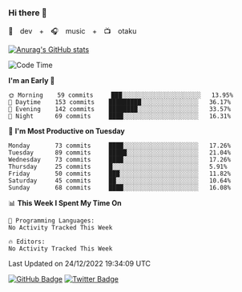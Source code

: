### Hi there 👋

🚀　dev　+　🎧　music　+　📺　otaku


[![Anurag's GitHub stats](https://github-readme-stats.vercel.app/api?username=koheitasaka&count_private=true&show_icons=true&theme=monokai)](https://github.com/koheitasaka/github-readme-stats)

<!--START_SECTION:waka-->
![Code Time](http://img.shields.io/badge/Code%20Time-1%2C161%20hrs%2023%20mins-blue)

**I'm an Early 🐤** 

```text
🌞 Morning    59 commits     ███░░░░░░░░░░░░░░░░░░░░░░   13.95% 
🌆 Daytime    153 commits    █████████░░░░░░░░░░░░░░░░   36.17% 
🌃 Evening    142 commits    ████████░░░░░░░░░░░░░░░░░   33.57% 
🌙 Night      69 commits     ████░░░░░░░░░░░░░░░░░░░░░   16.31%

```
📅 **I'm Most Productive on Tuesday** 

```text
Monday       73 commits     ████░░░░░░░░░░░░░░░░░░░░░   17.26% 
Tuesday      89 commits     █████░░░░░░░░░░░░░░░░░░░░   21.04% 
Wednesday    73 commits     ████░░░░░░░░░░░░░░░░░░░░░   17.26% 
Thursday     25 commits     █░░░░░░░░░░░░░░░░░░░░░░░░   5.91% 
Friday       50 commits     ███░░░░░░░░░░░░░░░░░░░░░░   11.82% 
Saturday     45 commits     ██░░░░░░░░░░░░░░░░░░░░░░░   10.64% 
Sunday       68 commits     ████░░░░░░░░░░░░░░░░░░░░░   16.08%

```


📊 **This Week I Spent My Time On** 

```text
💬 Programming Languages: 
No Activity Tracked This Week

🔥 Editors: 
No Activity Tracked This Week

```


 Last Updated on 24/12/2022 19:34:09 UTC
<!--END_SECTION:waka-->

[![GitHub Badge](https://img.shields.io/badge/GitHub-100000?style=for-the-badge&logo=github&logoColor=white)](https://github.com/koheitasaka)
[![Twitter Badge](https://img.shields.io/badge/Twitter-1DA1F2?style=for-the-badge&logo=twitter&logoColor=white)](https://twitter.com/sleep_asleep_)
